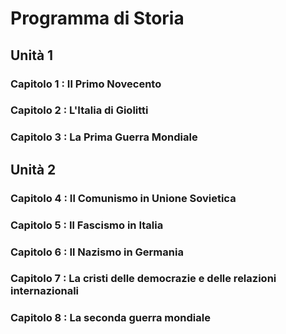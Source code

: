 # Programma di Storia

## Unità 1

### Capitolo 1 : Il Primo Novecento

### Capitolo 2 : L'Italia di Giolitti

### Capitolo 3 : La Prima Guerra Mondiale



## Unità 2

### Capitolo 4 : Il Comunismo in Unione Sovietica

### Capitolo 5 : Il Fascismo in Italia

### Capitolo 6 : Il Nazismo in Germania

### Capitolo 7 : La cristi delle democrazie e delle relazioni internazionali

### Capitolo 8 : La seconda guerra mondiale

<!--stackedit_data:
eyJoaXN0b3J5IjpbLTg1ODczNzcyMSw1MjkzODQ1MTksMTkxNj
A3MTg1OSwtMjA4ODc0NjYxMiw3MzA5OTgxMTZdfQ==
-->